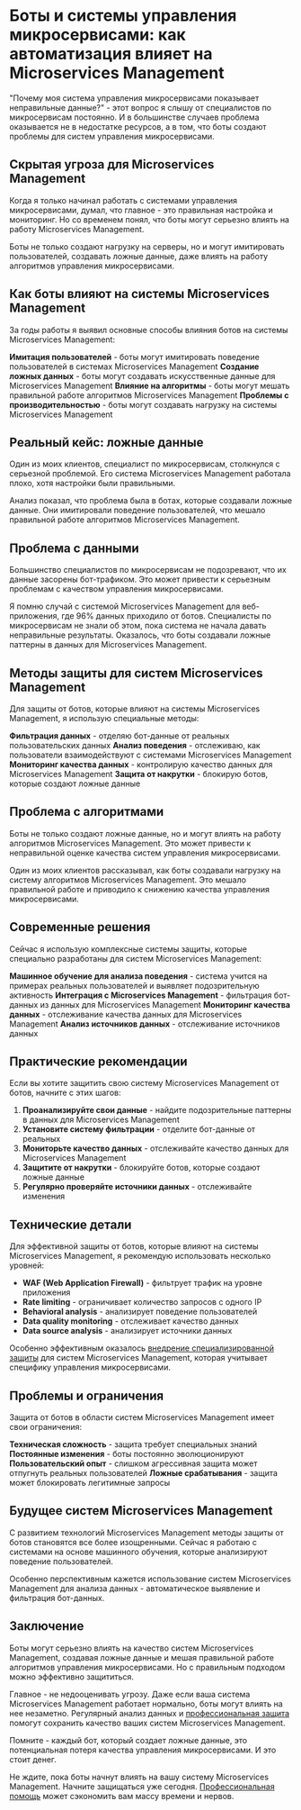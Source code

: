 # Боты и системы управления микросервисами: как автоматизация влияет на Microservices Management

"Почему моя система управления микросервисами показывает неправильные данные?" - этот вопрос я слышу от специалистов по микросервисам постоянно. И в большинстве случаев проблема оказывается не в недостатке ресурсов, а в том, что боты создают проблемы для систем управления микросервисами.

## Скрытая угроза для Microservices Management

Когда я только начинал работать с системами управления микросервисами, думал, что главное - это правильная настройка и мониторинг. Но со временем понял, что боты могут серьезно влиять на работу Microservices Management.

Боты не только создают нагрузку на серверы, но и могут имитировать пользователей, создавать ложные данные, даже влиять на работу алгоритмов управления микросервисами.

## Как боты влияют на системы Microservices Management

За годы работы я выявил основные способы влияния ботов на системы Microservices Management:

**Имитация пользователей** - боты могут имитировать поведение пользователей в системах Microservices Management
**Создание ложных данных** - боты могут создавать искусственные данные для Microservices Management
**Влияние на алгоритмы** - боты могут мешать правильной работе алгоритмов Microservices Management
**Проблемы с производительностью** - боты могут создавать нагрузку на системы Microservices Management

## Реальный кейс: ложные данные

Один из моих клиентов, специалист по микросервисам, столкнулся с серьезной проблемой. Его система Microservices Management работала плохо, хотя настройки были правильными.

Анализ показал, что проблема была в ботах, которые создавали ложные данные. Они имитировали поведение пользователей, что мешало правильной работе алгоритмов Microservices Management.

## Проблема с данными

Большинство специалистов по микросервисам не подозревают, что их данные засорены бот-трафиком. Это может привести к серьезным проблемам с качеством управления микросервисами.

Я помню случай с системой Microservices Management для веб-приложения, где 96% данных приходило от ботов. Специалисты по микросервисам не знали об этом, пока система не начала давать неправильные результаты. Оказалось, что боты создавали ложные паттерны в данных для Microservices Management.

## Методы защиты для систем Microservices Management

Для защиты от ботов, которые влияют на системы Microservices Management, я использую специальные методы:

**Фильтрация данных** - отделяю бот-данные от реальных пользовательских данных
**Анализ поведения** - отслеживаю, как пользователи взаимодействуют с системами Microservices Management
**Мониторинг качества данных** - контролирую качество данных для Microservices Management
**Защита от накрутки** - блокирую ботов, которые создают ложные данные

## Проблема с алгоритмами

Боты не только создают ложные данные, но и могут влиять на работу алгоритмов Microservices Management. Это может привести к неправильной оценке качества систем управления микросервисами.

Один из моих клиентов рассказывал, как боты создавали нагрузку на систему алгоритмов Microservices Management. Это мешало правильной работе и приводило к снижению качества управления микросервисами.

## Современные решения

Сейчас я использую комплексные системы защиты, которые специально разработаны для систем Microservices Management:

**Машинное обучение для анализа поведения** - система учится на примерах реальных пользователей и выявляет подозрительную активность
**Интеграция с Microservices Management** - фильтрация бот-данных из данных для Microservices Management
**Мониторинг качества данных** - отслеживание качества данных для Microservices Management
**Анализ источников данных** - отслеживание источников данных

## Практические рекомендации

Если вы хотите защитить свою систему Microservices Management от ботов, начните с этих шагов:

1. **Проанализируйте свои данные** - найдите подозрительные паттерны в данных для Microservices Management
2. **Установите систему фильтрации** - отделите бот-данные от реальных
3. **Мониторьте качество данных** - отслеживайте качество данных для Microservices Management
4. **Защитите от накрутки** - блокируйте ботов, которые создают ложные данные
5. **Регулярно проверяйте источники данных** - отслеживайте изменения

## Технические детали

Для эффективной защиты от ботов, которые влияют на системы Microservices Management, я рекомендую использовать несколько уровней:

- **WAF (Web Application Firewall)** - фильтрует трафик на уровне приложения
- **Rate limiting** - ограничивает количество запросов с одного IP
- **Behavioral analysis** - анализирует поведение пользователей
- **Data quality monitoring** - отслеживает качество данных
- **Data source analysis** - анализирует источники данных

Особенно эффективным оказалось [внедрение специализированной защиты](https://progaem.com/ustanovka-antibота-usluga-po-zashhite-ot-botов-vashih-sajtов-na-различных-cms-системах.html) для систем Microservices Management, которая учитывает специфику управления микросервисами.

## Проблемы и ограничения

Защита от ботов в области систем Microservices Management имеет свои ограничения:

**Техническая сложность** - защита требует специальных знаний
**Постоянные изменения** - боты постоянно эволюционируют
**Пользовательский опыт** - слишком агрессивная защита может отпугнуть реальных пользователей
**Ложные срабатывания** - защита может блокировать легитимные запросы

## Будущее систем Microservices Management

С развитием технологий Microservices Management методы защиты от ботов становятся все более изощренными. Сейчас я работаю с системами на основе машинного обучения, которые анализируют поведение пользователей.

Особенно перспективным кажется использование систем Microservices Management для анализа данных - автоматическое выявление и фильтрация бот-данных.

## Заключение

Боты могут серьезно влиять на качество систем Microservices Management, создавая ложные данные и мешая правильной работе алгоритмов управления микросервисами. Но с правильным подходом можно эффективно защититься.

Главное - не недооценивать угрозу. Даже если ваша система Microservices Management работает нормально, боты могут влиять на нее незаметно. Регулярный анализ данных и [профессиональная защита](https://progaem.com/ustanovka-antibота-usluga-po-zashhite-ot-botов-vashih-sajtов-na-различных-cms-системах.html) помогут сохранить качество ваших систем Microservices Management.

Помните - каждый бот, который создает ложные данные, это потенциальная потеря качества управления микросервисами. И это стоит денег.

Не ждите, пока боты начнут влиять на вашу систему Microservices Management. Начните защищаться уже сегодня. [Профессиональная помощь](https://progaem.com/ustanovka-antibота-usluga-po-zashhite-ot-botов-vashih-sajtов-na-различных-cms-системах.html) может сэкономить вам массу времени и нервов.
